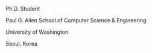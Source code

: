 Ph.D. Student

Paul G. Allen School of Computer Science & Engineering

University of Washington

Seoul, Korea